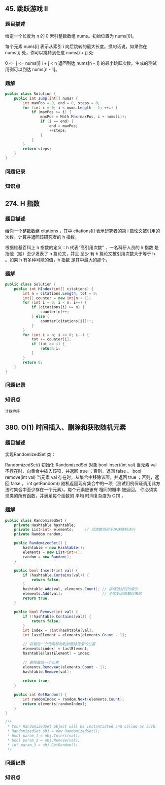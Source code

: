 ## 45. 跳跃游戏 II

### 题目描述

给定一个长度为 n 的 0 索引整数数组 nums。初始位置为 nums[0]。

每个元素 nums[i] 表示从索引 i 向后跳转的最大长度。换句话说，如果你在 nums[i] 处，你可以跳转到任意 nums[i + j] 处:

0 <= j <= nums[i] 
i + j < n
返回到达 nums[n - 1] 的最小跳跃次数。生成的测试用例可以到达 nums[n - 1]。

### 题解

```c#
public class Solution {
    public int Jump(int[] nums) {
        int maxPos = 0, end = 0, steps = 0;
        for (int i = 0; i < nums.Length - 1; ++i) {
            if (maxPos >= i) {
                maxPos = Math.Max(maxPos, i + nums[i]);
                if (i == end) {
                    end = maxPos;
                    ++steps;
                }
            }
        }
        return steps;
    }
}
```

### 问题记录

### 知识点

## 274. H 指数

### 题目描述

给你一个整数数组 citations ，其中 citations[i] 表示研究者的第 i 篇论文被引用的次数。计算并返回该研究者的 h 指数。

根据维基百科上 h 指数的定义：h 代表“高引用次数” ，一名科研人员的 h 指数 是指他（她）至少发表了 h 篇论文，并且 至少 有 h 篇论文被引用次数大于等于 h 。如果 h 有多种可能的值，h 指数 是其中最大的那个。

### 题解

```c#
public class Solution {
    public int HIndex(int[] citations) {
        int n = citations.Length, tot = 0;
        int[] counter = new int[n + 1];
        for (int i = 0; i < n; i++) {
            if (citations[i] >= n) {
                counter[n]++;
            } else {
                counter[citations[i]]++;
            }
        }
        for (int i = n; i >= 0; i--) {
            tot += counter[i];
            if (tot >= i) {
                return i;
            }
        }
        return 0;
    }
}
```

### 问题记录

### 知识点

```
计数排序
```

## 380. O(1) 时间插入、删除和获取随机元素

### 题目描述

实现RandomizedSet 类：

RandomizedSet() 初始化 RandomizedSet 对象
bool insert(int val) 当元素 val 不存在时，向集合中插入该项，并返回 true ；否则，返回 false 。
bool remove(int val) 当元素 val 存在时，从集合中移除该项，并返回 true ；否则，返回 false 。
int getRandom() 随机返回现有集合中的一项（测试用例保证调用此方法时集合中至少存在一个元素）。每个元素应该有 相同的概率 被返回。
你必须实现类的所有函数，并满足每个函数的 平均 时间复杂度为 O(1) 。

### 题解

```c#
public class RandomizedSet {
    private Hashtable hashtable;
    private List<int> elements;     // 动态数组用于快速随机访问
    private Random random;

    public RandomizedSet() {
        hashtable = new Hashtable();
        elements = new List<int>();
        random = new Random();
    }
    
    public bool Insert(int val) {
        if (hashtable.Contains(val)) {
            return false;
        }
        hashtable.Add(val, elements.Count); // 存储值对应的索引
        elements.Add(val);                  // 添加到动态数组末尾
        return true;
    }
    
    public bool Remove(int val) {
        if (!hashtable.Contains(val)) {
            return false;
        }
        int index = (int)hashtable[val];
        int lastElement = elements[elements.Count - 1];
        
        // 将最后一个元素移动到被删除元素的位置
        elements[index] = lastElement;
        hashtable[lastElement] = index;
        
        // 删除最后一个元素
        elements.RemoveAt(elements.Count - 1);
        hashtable.Remove(val);
        
        return true;
    }
    
    public int GetRandom() {
        int randomIndex = random.Next(elements.Count);
        return elements[randomIndex];
    }
}

/**
 * Your RandomizedSet object will be instantiated and called as such:
 * RandomizedSet obj = new RandomizedSet();
 * bool param_1 = obj.Insert(val);
 * bool param_2 = obj.Remove(val);
 * int param_3 = obj.GetRandom();
 */
```

### 问题记录

### 知识点